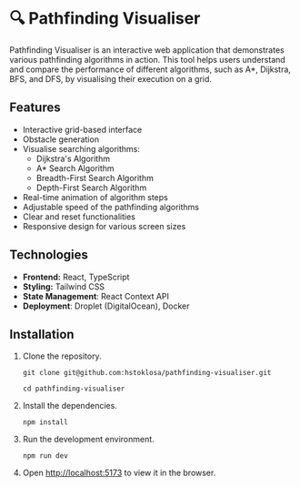 # 🔍 Pathfinding Visualiser

Pathfinding Visualiser is an interactive web application that demonstrates various pathfinding algorithms in action. This tool helps users understand and compare the performance of different algorithms, such as A\*, Dijkstra, BFS, and DFS, by visualising their execution on a grid.

## Features

-   Interactive grid-based interface
-   Obstacle generation
-   Visualise searching algorithms:
    -   Dijkstra's Algorithm
    -   A\* Search Algorithm
    -   Breadth-First Search Algorithm
    -   Depth-First Search Algorithm
-   Real-time animation of algorithm steps
-   Adjustable speed of the pathfinding algorithms
-   Clear and reset functionalities
-   Responsive design for various screen sizes

## Technologies

-   **Frontend:** React, TypeScript
-   **Styling:** Tailwind CSS
-   **State Management**: React Context API
-   **Deployment**: Droplet (DigitalOcean), Docker

## Installation

1. Clone the repository.

    ```
    git clone git@github.com:hstoklosa/pathfinding-visualiser.git

    cd pathfinding-visualiser
    ```

2. Install the dependencies.

    ```
    npm install
    ```

3. Run the development environment.

    ```
    npm run dev
    ```

4. Open [http://localhost:5173](http://localhost:5173) to view it in the browser.

